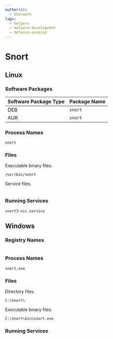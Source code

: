 ```yaml
---
author(s):
  - Userware
tags:
  - helpers
  - malware-development
  - defense-evasion
---
```

# Snort

## Linux

### Software Packages

| Software Package Type | Package Name |
| --------------------- | ------------ |
| DEB                   | `snort`      |
| AUR                   | `snort`      |

### Process Names

```
snort
```

### Files

Executable binary files.

```
/usr/bin/snort
```

Service files.

```

```

### Running Services

```
snort3-nic.service
```

## Windows

### Registry Names

```

```

### Process Names

```
snort.exe
```

### Files

Directory files.

```
C:\Snort\
```

Executable binary files.

```
C:\Snort\bin\snort.exe
```

### Running Services

```

```